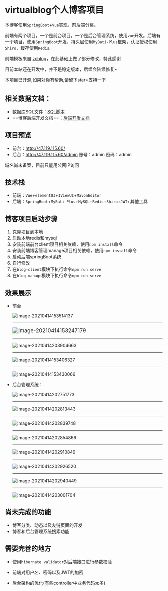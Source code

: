 # virtualblog个人博客项目

本博客使用`SpringBoot`+`Vue`实现，前后端分离。

前端有两个项目，一个是前台项目，一个是后台管理系统，使用`vue`开发。后端有一个项目，使用`SpringBoot`开发，持久层使用`MyBati-Plus`框架，认证授权使用`Shiro`，缓存使用`Redis`.

前端模板来自 [zcblog](https://github.com/progzc/zcblog)，在此基础上做了部分修改，特此感谢

目前本站还在开发中，并不是稳定版本，后续会陆续修复~

本项目已开源,如果对你有帮助,请留下star⭐支持一下

## 相关数据文档：

- 数据库SQL文件：[SQL脚本](https://github.com/sang-Mu/viturals-blog/blob/master/db/blog.sql)
- ==博客后端开发文档==：[后端开发文档](https://github.com/sang-Mu/viturals-blog/blob/master/backend-docs/%E4%B8%AA%E4%BA%BA%E5%8D%9A%E5%AE%A2%E5%90%8E%E7%AB%AF%E5%BC%80%E5%8F%91%E6%96%87%E6%A1%A3.md)

## 项目预览

- 前台：http://47.119.115.60/
- 后台：http://47.119.115.60/admin  账号：admin 密码：admin

域名尚未备案，目前只能用公网IP访问

## 技术栈

- 前端：`Vue`+`elementUI`+`IViewUI`+`MavonEditor`
- 后端：`SpringBoot`+`MyBati-Plus`+`MySQL`+`Redis`+`Shiro`+`JWT`+其他工具

## 博客项目启动步骤

1. 克隆项目到本地
2. 启动本地redis和mysql
3. 安装前端前台client项目相关依赖，使用`npm install`命令
4. 安装前端博客管理manage项目相关依赖，使用`npm install`命令
5. 启动后端springBoot系统
6. 自行修改
7. 在`blog-client`模块下执行命令`npm run serve`
8. 在`blog-manage`模块下执行命令`npm run serve`

## 效果展示

- 前台

  ![image-20210414153514137](C:%5CDocuments(%E8%B5%84%E6%96%99)%5CLearning%5C%E8%AE%A1%E7%AE%97%E6%9C%BA%E7%BD%91%E7%BB%9C-%E5%B0%8F%E6%B2%88%5Cimg%5Cimage-20210414153514137.png)

  ----

  <img src="C:%5CDocuments(%E8%B5%84%E6%96%99)%5CLearning%5C%E8%AE%A1%E7%AE%97%E6%9C%BA%E7%BD%91%E7%BB%9C-%E5%B0%8F%E6%B2%88%5Cimg%5Cimage-20210414153247179.png" alt="image-20210414153247179" style="zoom:120%;" />

  ----

  ![image-20210414203904663](C:%5CDocuments(%E8%B5%84%E6%96%99)%5CLearning%5C%E8%AE%A1%E7%AE%97%E6%9C%BA%E7%BD%91%E7%BB%9C-%E5%B0%8F%E6%B2%88%5Cimg%5Cimage-20210414203904663.png)

  ---

  ![image-20210414153406327](C:%5CDocuments(%E8%B5%84%E6%96%99)%5CLearning%5C%E8%AE%A1%E7%AE%97%E6%9C%BA%E7%BD%91%E7%BB%9C-%E5%B0%8F%E6%B2%88%5Cimg%5Cimage-20210414153406327.png)

  ---

  ![image-20210414153430066](C:%5CDocuments(%E8%B5%84%E6%96%99)%5CLearning%5C%E8%AE%A1%E7%AE%97%E6%9C%BA%E7%BD%91%E7%BB%9C-%E5%B0%8F%E6%B2%88%5Cimg%5Cimage-20210414153430066.png)

- 后台管理系统：

  ![image-20210414202751773](C:%5CDocuments(%E8%B5%84%E6%96%99)%5CLearning%5C%E8%AE%A1%E7%AE%97%E6%9C%BA%E7%BD%91%E7%BB%9C-%E5%B0%8F%E6%B2%88%5Cimg%5Cimage-20210414202751773.png)

  ----

  ![image-20210414202813443](C:%5CDocuments(%E8%B5%84%E6%96%99)%5CLearning%5C%E8%AE%A1%E7%AE%97%E6%9C%BA%E7%BD%91%E7%BB%9C-%E5%B0%8F%E6%B2%88%5Cimg%5Cimage-20210414202813443.png)

  ---

  ![image-20210414202839748](C:%5CDocuments(%E8%B5%84%E6%96%99)%5CLearning%5C%E8%AE%A1%E7%AE%97%E6%9C%BA%E7%BD%91%E7%BB%9C-%E5%B0%8F%E6%B2%88%5Cimg%5Cimage-20210414202839748.png)

  ---

  ![image-20210414202854866](C:%5CDocuments(%E8%B5%84%E6%96%99)%5CLearning%5C%E8%AE%A1%E7%AE%97%E6%9C%BA%E7%BD%91%E7%BB%9C-%E5%B0%8F%E6%B2%88%5Cimg%5Cimage-20210414202854866.png)

  ----

  ![image-20210414202910849](C:%5CDocuments(%E8%B5%84%E6%96%99)%5CLearning%5C%E8%AE%A1%E7%AE%97%E6%9C%BA%E7%BD%91%E7%BB%9C-%E5%B0%8F%E6%B2%88%5Cimg%5Cimage-20210414202910849.png)

  ---

  ![image-20210414202926520](C:%5CDocuments(%E8%B5%84%E6%96%99)%5CLearning%5C%E8%AE%A1%E7%AE%97%E6%9C%BA%E7%BD%91%E7%BB%9C-%E5%B0%8F%E6%B2%88%5Cimg%5Cimage-20210414202926520.png)

  ---

  ![image-20210414202940449](C:%5CDocuments(%E8%B5%84%E6%96%99)%5CLearning%5C%E8%AE%A1%E7%AE%97%E6%9C%BA%E7%BD%91%E7%BB%9C-%E5%B0%8F%E6%B2%88%5Cimg%5Cimage-20210414202940449.png)

  ---

  ![image-20210414203001704](C:%5CDocuments(%E8%B5%84%E6%96%99)%5CLearning%5C%E8%AE%A1%E7%AE%97%E6%9C%BA%E7%BD%91%E7%BB%9C-%E5%B0%8F%E6%B2%88%5Cimg%5Cimage-20210414203001704.png)

## 尚未完成的功能

- 博客分类、动态以及友链页面的开发
- 博客和后台管理系统搜索功能

## 需要完善的地方

- 使用`hibernate validator`对后端接口进行参数校验

- 前端对用户名、密码以及JWT的加密
- 后台架构的优化(有些controller中业务代码太多)